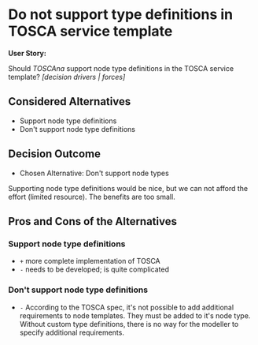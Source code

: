 # Do not support type definitions in TOSCA service template

**User Story:** 

Should *TOSCAna* support node type definitions in the TOSCA service template?
*[decision drivers | forces]* <!-- optional -->

## Considered Alternatives

* Support node type definitions
* Don't support node type definitions

## Decision Outcome

* Chosen Alternative: Don't support node types

Supporting node type definitions would be nice, but we can not afford the effort (limited resource).
The benefits are too small.

## Pros and Cons of the Alternatives <!-- optional -->

### Support node type definitions

* `+` more complete implementation of TOSCA
* `-` needs to be developed; is quite complicated

### Don't support node type definitions

* `-` According to the TOSCA spec, it's not possible to add additional requirements to node templates. They must be added to it's node type. Without custom type definitions, there is no way for the modeller to specify additional requirements.
